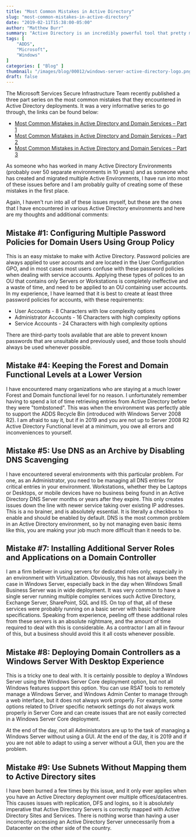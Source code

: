 ```yaml
---
title: "Most Common Mistakes in Active Directory"
slug: "most-common-mistakes-in-active-directory"
date: "2019-02-11T15:38:00-05:00"
author: "Matthew Burr"
summary: "Active Directory is an incredibly powerful tool that pretty much every business relies on for user authentication and management. That doesn't mean that people set it up properly though, and Microsoft has provided a very good guide on how to avoid those mistakes."
tags: [
    "ADDS",
    "Microsoft",
    "Windows"
]
categories: [ "Blog" ]
thumbnail: "/images/blog/00012/windows-server-active-directory-logo.png"
draft: false
---
```


The Microsoft Services Secure Infrastructure Team recently published a three part series on the most common mistakes that they encountered in Active Directory deployments. It was a very informative series to go through, the links can be found below:

* [Most Common Mistakes in Active Directory and Domain Services – Part 1](https://azurecloudai.blog/2018/12/31/most-common-mistakes-in-active-directory-and-domain-services-part-1/)
* [Most Common Mistakes in Active Directory and Domain Services – Part 2](https://azurecloudai.blog/2019/01/08/most-common-mistakes-in-active-directory-and-domain-services-part-2/)
* [Most Common Mistakes in Active Directory and Domain Services – Part 3](https://azurecloudai.blog/2019/01/27/most-common-mistakes-in-active-directory-and-domain-services-part-3/)

As someone who has worked in many Active Directory Environments (probably over 50 separate environments in 10 years) and as someone who has created and migrated multiple Active Environments, I have run into most of these issues before and I am probably guilty of creating some of these mistakes in the first place.

Again, I haven't run into all of these issues myself, but these are the ones that I have encountered in various Active Directory environments and here are my thoughts and additional comments:

## Mistake #1: Configuring Multiple Password Policies for Domain Users Using Group Policy ##

This is an easy mistake to make with Active Directory. Password policies are always applied to user accounts and are located in the User Configuration GPO, and in most cases most users confuse with these password policies when dealing with service accounts. Applying these types of polices to an OU that contains only Servers or Workstations is completely ineffective and a waste of time, and need to be applied to an OU containing user accounts. In my experience, I have learned that it is best to create at least three password policies for accounts, with these requirements:

* User Accounts - 8 Characters with low complexity options
* Administrator Accounts - 16 Characters with high complexity options
* Service Accounts - 24 Characters with high complexity options

There are third-party tools available that are able to prevent known passwords that are unsuitable and previously used, and those tools should always be used whenever possible.

## Mistake #4: Keeping the Forest and Domain Functional Levels at a Lower Version ##

I have encountered many organizations who are staying at a much lower Forest and Domain functional level for no reason. I unfortunately remember having to spend a lot of time retrieving entries from Active Directory before they were "tombstoned". This was when the environment was perfectly able to support the ADDS Recycle Bin (introduced with Windows Server 2008 R2). I am afraid to say it, but if in 2019 and you are not up to Server 2008 R2 Active Directory Functional level at a minimum, you owe all errors and inconveniences to yourself.

## Mistake #5: Use DNS as an Archive by Disabling DNS Scavenging ##

I have encountered several environments with this particular problem. For one, as an Administrator, you need to be managing all DNS entries for critical entries in your environment. Workstations, whether they be Laptops or Desktops, or mobile devices have no business being found in an Active Directory DNS Server months or years after they expire. This only creates issues down the line with newer service taking over existing IP addresses. This is a no brainer, and is absolutely essential. It is literally a checkbox to enable and should be enabled by default. DNS is the most common problem in an Active Directory environment, so by not managing even basic items like this, you are making your job much more difficult than it needs to be.

## Mistake #7: Installing Additional Server Roles and Applications on a Domain Controller ##

I am a firm believer in using servers for dedicated roles only, especially in an environment with Virtualization. Obviously, this has not always been the case in Windows Server, especially back in the day when Windows Small Business Server was in wide deployment. It was very common to have a single server running multiple complex services such Active Directory, Exchange Server, SharePoint, SQL and IIS. On top of that, all of these services were probably running on a basic server with basic hardware specifications. Speaking from experience, peeling off these additional roles from these servers is an absolute nightmare, and the amount of time required to deal with this is considerable. As a contractor I am all in favour of this, but a business should avoid this it all costs whenever possible.

## Mistake #8: Deploying Domain Controllers as a Windows Server With Desktop Experience ##

This is a tricky one to deal with. It is certainly possible to deploy a Windows Server using the Windows Server Core deployment option, but not all Windows features support this option. You can use RSAT tools to remotely manage a Windows Server, and Windows Admin Center to manage through a web interface, but it does not always work properly. For example, some options related to Driver specific network settings do not always work properly in Server Core and can create issues that are not easily corrected in a Windows Server Core deployment.

At the end of the day, not all Administrators are up to the task of managing a Windows Server without using a GUI. At the end of the day, it is 2019 and if you are not able to adapt to using a server without a GUI, then you are the problem.

## Mistake #9: Use Subnets Without Mapping them to Active Directory sites ##

I have been burned a few times by this issue, and it only ever applies when you have an Active Directory deployment over multiple offices/datacentres. This causes issues with replication, DFS and logins, so it is absolutely imperative that Active Directory Servers is correctly mapped with Active Directory Sites and Services. There is nothing worse than having a user incorrectly accessing an Active Directory Server unnecessarily from a Datacenter on the other side of the country.
